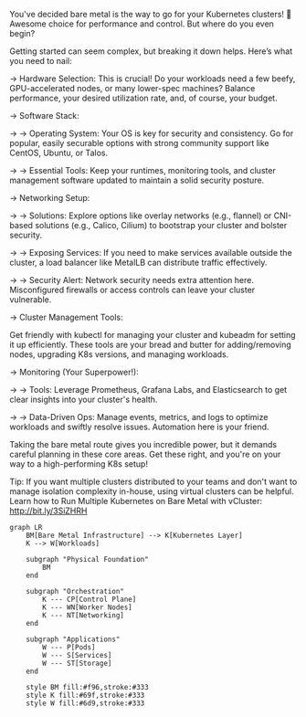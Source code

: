 You've decided bare metal is the way to go for your Kubernetes clusters! 💪 Awesome choice for performance and control. But where do you even begin?

Getting started can seem complex, but breaking it down helps. Here’s what you need to nail:



→ Hardware Selection: This is crucial! Do your workloads need a few beefy, GPU-accelerated nodes, or many lower-spec machines? Balance performance, your desired utilization rate, and, of course, your budget. 



→ Software Stack:



→ →  Operating System: Your OS is key for security and consistency. Go for popular, easily securable options with strong community support like CentOS, Ubuntu, or Talos.



→ →  Essential Tools: Keep your runtimes, monitoring tools, and cluster management software updated to maintain a solid security posture.



→ Networking Setup:



→ → Solutions: Explore options like overlay networks (e.g., flannel) or CNI-based solutions (e.g., Calico, Cilium) to bootstrap your cluster and bolster security. 



→ → Exposing Services: If you need to make services available outside the cluster, a load balancer like MetalLB can distribute traffic effectively.



→ →  Security Alert: Network security needs extra attention here. Misconfigured firewalls or access controls can leave your cluster vulnerable.



→ Cluster Management Tools:



Get friendly with kubectl for managing your cluster and kubeadm for setting it up efficiently. These tools are your bread and butter for adding/removing nodes, upgrading K8s versions, and managing workloads. 



→ Monitoring (Your Superpower!):



→ → Tools: Leverage Prometheus, Grafana Labs, and Elasticsearch to get clear insights into your cluster's health.



→ → Data-Driven Ops: Manage events, metrics, and logs to optimize workloads and swiftly resolve issues. Automation here is your friend. 



Taking the bare metal route gives you incredible power, but it demands careful planning in these core areas. Get these right, and you're on your way to a high-performing K8s setup! 



Tip: If you want multiple clusters distributed to your teams and don't want to manage isolation complexity in-house, using virtual clusters can be helpful. Learn how to Run Multiple Kubernetes on Bare Metal with vCluster: http://bit.ly/3SiZHRH

```mermaid
graph LR
    BM[Bare Metal Infrastructure] --> K[Kubernetes Layer]
    K --> W[Workloads]
    
    subgraph "Physical Foundation"
        BM
    end
    
    subgraph "Orchestration"
        K --- CP[Control Plane]
        K --- WN[Worker Nodes]
        K --- NT[Networking]
    end
    
    subgraph "Applications"
        W --- P[Pods]
        W --- S[Services]
        W --- ST[Storage]
    end
    
    style BM fill:#f96,stroke:#333
    style K fill:#69f,stroke:#333
    style W fill:#6d9,stroke:#333

```
